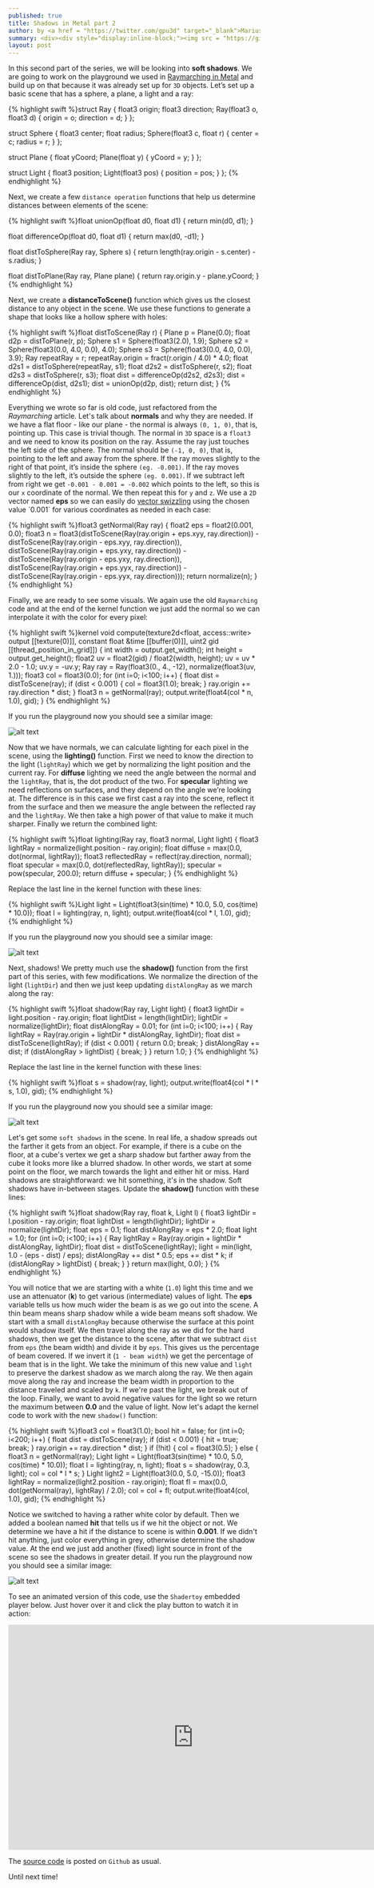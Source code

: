 ```yaml
---
published: true
title: Shadows in Metal part 2
author: by <a href = "https://twitter.com/gpu3d" target="_blank">Marius Horga</a>
summary: <div><div style="display:inline-block;"><img src = "https://github.com/MetalKit/images/raw/master/shadows_7.png" alt="Metal" height="160" width="160"></div><div style="display:inline-block; width:75%; padding-left:1.5em; color:grey; vertical-align:middle;">Learning about Soft Shadows in Metal. Returning to Raymarching to build a complex 3D scene using distance operation functions. Learning how to calculate normals and the visualizing them. Learning how to use normals to calculate diffuse and specular lighting. Determining hard shadows as well as soft shadows for objects in a 3D scene.</div></div>
layout: post
---
```

In this second part of the series, we will be looking into __soft shadows__. We are going to work on the playground we used in [Raymarching in Metal](http://metalkit.org/2016/12/30/raymarching-in-metal.html) and build up on that because it was already set up for `3D` objects. Let’s set up a basic scene that has a sphere, a plane, a light and a ray: 

{% highlight swift %}struct Ray {
    float3 origin;
    float3 direction;
    Ray(float3 o, float3 d) {
        origin = o;
        direction = d;
    }
};

struct Sphere {
    float3 center;
    float radius;
    Sphere(float3 c, float r) {
        center = c;
        radius = r;
    }
};

struct Plane {
    float yCoord;
    Plane(float y) {
        yCoord = y;
    }
};

struct Light {
    float3 position;
    Light(float3 pos) {
        position = pos;
    }
};
{% endhighlight %}

Next, we create a few `distance operation` functions that help us determine distances between elements of the scene: 

{% highlight swift %}float unionOp(float d0, float d1) {
    return min(d0, d1);
}

float differenceOp(float d0, float d1) {
    return max(d0, -d1);
}

float distToSphere(Ray ray, Sphere s) {
    return length(ray.origin - s.center) - s.radius;
}

float distToPlane(Ray ray, Plane plane) {
    return ray.origin.y - plane.yCoord;
}
{% endhighlight %}

Next, we create a __distanceToScene()__ function which gives us the closest distance to any object in the scene. We use these functions to generate a shape that looks like a hollow sphere with holes:

{% highlight swift %}float distToScene(Ray r) {
    Plane p = Plane(0.0);
    float d2p = distToPlane(r, p);
    Sphere s1 = Sphere(float3(2.0), 1.9);
    Sphere s2 = Sphere(float3(0.0, 4.0, 0.0), 4.0);
    Sphere s3 = Sphere(float3(0.0, 4.0, 0.0), 3.9);
    Ray repeatRay = r;
    repeatRay.origin = fract(r.origin / 4.0) * 4.0;
    float d2s1 = distToSphere(repeatRay, s1);
    float d2s2 = distToSphere(r, s2);
    float d2s3 = distToSphere(r, s3);
    float dist = differenceOp(d2s2, d2s3);
    dist = differenceOp(dist, d2s1);
    dist = unionOp(d2p, dist);
    return dist;
}
{% endhighlight %}

Everything we wrote so far is old code, just refactored from the _Raymarching_ article. Let's talk about __normals__ and why they are needed. If we have a flat floor - like our plane - the normal is always `(0, 1, 0)`, that is, pointing up. This case is trivial though. The normal in `3D` space is a `float3` and we need to know its position on the ray. Assume the ray just touches the left side of the sphere. The normal should be `(-1, 0, 0)`, that is, pointing to the left and away from the sphere. If the ray moves slightly to the right of that point, it’s inside the sphere `(eg. -0.001)`. If the ray moves slightly to the left, it’s outside the sphere `(eg. 0.001)`. If we subtract left from right we get `-0.001 - 0.001 = -0.002` which points to the left, so this is our `x` coordinate of the normal. We then repeat this for `y` and `z`. We use a `2D` vector named __eps__ so we can easily do [vector swizzling](https://en.wikipedia.org/wiki/Swizzling_(computer_graphics)) using the chosen value `0.001` for various coordinates as needed in each case: 

{% highlight swift %}float3 getNormal(Ray ray) {
    float2 eps = float2(0.001, 0.0);
    float3 n = float3(distToScene(Ray(ray.origin + eps.xyy, ray.direction)) -
                      distToScene(Ray(ray.origin - eps.xyy, ray.direction)),
                      distToScene(Ray(ray.origin + eps.yxy, ray.direction)) -
                      distToScene(Ray(ray.origin - eps.yxy, ray.direction)),
                      distToScene(Ray(ray.origin + eps.yyx, ray.direction)) -
                      distToScene(Ray(ray.origin - eps.yyx, ray.direction)));
    return normalize(n);
}
{% endhighlight %}

Finally, we are ready to see some visuals. We again use the old `Raymarching` code and at the end of the kernel function we just add the normal so we can interpolate it with the color for every pixel:

{% highlight swift %}kernel void compute(texture2d<float, access::write> output [[texture(0)]],
                    constant float &time [[buffer(0)]],
                    uint2 gid [[thread_position_in_grid]]) {
    int width = output.get_width();
    int height = output.get_height();
    float2 uv = float2(gid) / float2(width, height);
    uv = uv * 2.0 - 1.0;
    uv.y = -uv.y;
    Ray ray = Ray(float3(0., 4., -12), normalize(float3(uv, 1.)));
    float3 col = float3(0.0);
    for (int i=0; i<100; i++) {
        float dist = distToScene(ray);
        if (dist < 0.001) {
            col = float3(1.0);
            break;
        }
        ray.origin += ray.direction * dist;
    }
    float3 n = getNormal(ray);
    output.write(float4(col * n, 1.0), gid);
}
{% endhighlight %}

If you run the playground now you should see a similar image:

![alt text](https://github.com/MetalKit/images/raw/master/shadows_4.png "4")

Now that we have normals, we can calculate lighting for each pixel in the scene, using the __lighting()__ function. First we need to know the direction to the light (`lightRay`) which we get by normalizing the light position and the current ray. For __diffuse__ lighting we need the angle between the normal and the `lightRay`, that is, the dot product of the two. For __specular__ lighting we need reflections on surfaces, and they depend on the angle we’re looking at. The difference is in this case we first cast a ray into the scene, reflect it from the surface and then we measure the angle between the reflected ray and the `lightRay`. We then take a high power of that value to make it much sharper. Finally we return the combined light:

{% highlight swift %}float lighting(Ray ray, float3 normal, Light light) {
    float3 lightRay = normalize(light.position - ray.origin);
    float diffuse = max(0.0, dot(normal, lightRay));
    float3 reflectedRay = reflect(ray.direction, normal);
    float specular = max(0.0, dot(reflectedRay, lightRay));
    specular = pow(specular, 200.0);
    return diffuse + specular;
}
{% endhighlight %}

Replace the last line in the kernel function with these lines:

{% highlight swift %}Light light = Light(float3(sin(time) * 10.0, 5.0, cos(time) * 10.0));
float l = lighting(ray, n, light);
output.write(float4(col * l, 1.0), gid);
{% endhighlight %}

If you run the playground now you should see a similar image:

![alt text](https://github.com/MetalKit/images/raw/master/shadows_5.png "5")

Next, shadows! We pretty much use the __shadow()__ function from the first part of this series, with few modifications. We normalize the direction of the light (`lightDir`) and then we just keep updating `distAlongRay` as we march along the ray:

{% highlight swift %}float shadow(Ray ray, Light light) {
    float3 lightDir = light.position - ray.origin;
    float lightDist = length(lightDir);
    lightDir = normalize(lightDir);
    float distAlongRay = 0.01;
    for (int i=0; i<100; i++) {
        Ray lightRay = Ray(ray.origin + lightDir * distAlongRay, lightDir);
        float dist = distToScene(lightRay);
        if (dist < 0.001) {
            return 0.0;
            break;
        }
        distAlongRay += dist;
        if (distAlongRay > lightDist) { break; }
    }
    return 1.0;
}
{% endhighlight %}

Replace the last line in the kernel function with these lines:

{% highlight swift %}float s = shadow(ray, light);
output.write(float4(col * l * s, 1.0), gid);
{% endhighlight %}

If you run the playground now you should see a similar image:

![alt text](https://github.com/MetalKit/images/raw/master/shadows_6.png "6")

Let's get some `soft shadows` in the scene. In real life, a shadow spreads out the farther it gets from an object. For example, if there is a cube on the floor, at a cube's vertex we get a sharp shadow but farther away from the cube it looks more like a blurred shadow. In other words, we start at some point on the floor, we march towards the light and either hit or miss. Hard shadows are straightforward: we hit something, it's in the shadow. Soft shadows have in-between stages. Update the __shadow()__ function with these lines:

{% highlight swift %}float shadow(Ray ray, float k, Light l) {
    float3 lightDir = l.position - ray.origin;
    float lightDist = length(lightDir);
    lightDir = normalize(lightDir);
    float eps = 0.1;
    float distAlongRay = eps * 2.0;
    float light = 1.0;
    for (int i=0; i<100; i++) {
        Ray lightRay = Ray(ray.origin + lightDir * distAlongRay, lightDir);
        float dist = distToScene(lightRay);
        light = min(light, 1.0 - (eps - dist) / eps);
        distAlongRay += dist * 0.5;
        eps += dist * k;
        if (distAlongRay > lightDist) { break; }
    }
    return max(light, 0.0);
}
{% endhighlight %}

You will notice that we are starting with a white (`1.0`) light this time and we use an attenuator (__k__) to get various (intermediate) values of light. The __eps__ variable tells us how much wider the beam is as we go out into the scene. A thin beam means sharp shadow while a wide beam means soft shadow. We start with a small `distAlongRay` because otherwise the surface at this point would shadow itself. We then travel along the ray as we did for the hard shadows, then we get the distance to the scene, after that we subtract `dist` from `eps` (the beam width) and divide it by `eps`. This gives us the percentage of beam covered. If we invert it (`1 - beam width`) we get the percentage of beam that is in the light. We take the minimum of this new value and `light` to preserve the darkest shadow as we march along the ray. We then again move along the ray and increase the beam width in proportion to the distance traveled and scaled by `k`. If we're past the light, we break out of the loop. Finally, we want to avoid negative values for the light so we return the maximum between __0.0__ and the value of light. Now let's adapt the kernel code to work with the new `shadow()` function:

{% highlight swift %}float3 col = float3(1.0);
bool hit = false;
for (int i=0; i<200; i++) {
    float dist = distToScene(ray);
    if (dist < 0.001) {
        hit = true;
        break;
    }
    ray.origin += ray.direction * dist;
}
if (!hit) {
    col = float3(0.5);
} else {
    float3 n = getNormal(ray);
    Light light = Light(float3(sin(time) * 10.0, 5.0, cos(time) * 10.0));
    float l = lighting(ray, n, light);
    float s = shadow(ray, 0.3, light);
    col = col * l * s;
}
Light light2 = Light(float3(0.0, 5.0, -15.0));
float3 lightRay = normalize(light2.position - ray.origin);
float fl = max(0.0, dot(getNormal(ray), lightRay) / 2.0);
col = col + fl;
output.write(float4(col, 1.0), gid);
{% endhighlight %}

Notice we switched to having a rather white color by default. Then we added a boolean named __hit__ that tells us if we hit the object or not. We determine we have a hit if the distance to scene is within __0.001__. If we didn't hit anything, just color everything in grey, otherwise determine the shadow value. At the end we just add another (fixed) light source in front of the scene so see the shadows in greater detail. If you run the playground now you should see a similar image:

![alt text](https://github.com/MetalKit/images/raw/master/shadows_7.png "7")

To see an animated version of this code, use the `Shadertoy` embedded player below. Just hover over it and click the play button to watch it in action:

<iframe width="740" height="450" frameborder="0" src="https://www.shadertoy.com/embed/XltSWf" allowfullscreen></iframe><br />

The [source code](https://github.com/MetalKit/metal) is posted on `Github` as usual.

Until next time!
